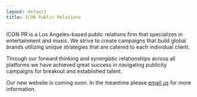 ```yaml
---
layout: default
title: ICON Public Relations
---
```


ICON PR is a Los Angeles-based public relations firm that specializes in entertainment and music. We strive to create campaigns that build global brands utilizing unique strategies that are catered to each individual client.

Through our forward thinking and synergistic relationships across all platforms we have achieved great success in navigating publicity campaigns for breakout and established talent.

Our new website is coming soon. In the meantime please [email us][contact] for more information.

[contact]: mailto:hbesignano@icon-publicity.com
